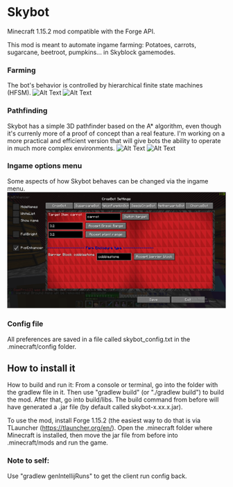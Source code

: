 # Skybot

Minecraft 1.15.2 mod compatible with the Forge API.

This mod is meant to automate ingame farming: Potatoes, carrots, sugarcane, beetroot, pumpkins... in Skyblock gamemodes.

### Farming
The bot's behavior is controlled by hierarchical finite state machines (HFSM).
![Alt Text](github_resources/farming_self_perspective_cut.gif)
![Alt Text](github_resources/farming_outside_view.gif)



### Pathfinding
Skybot has a simple 3D pathfinder based on the A* algorithm, even though it's currenly more of a proof of concept than a real feature. I'm working on a more practical and efficient version that will give bots the ability to operate in much more complex environments.
![Alt Text](github_resources/simple_pathfinding.gif)
![Alt Text](github_resources/not_so_simple_pathfinding.gif)



### Ingame options menu
Some aspects of how Skybot behaves can be changed via the ingame menu.
![](github_resources/skybot_settings.PNG)



### Config file
All preferences are saved in a file called skybot_config.txt in the .minecraft/config folder.


## How to install it

How to build and run it: From a console or terminal, go into the folder with the gradlew file in it. Then use "gradlew build" (or "./gradlew build") to build the mod. After that, go into build/libs. The build command from before will have generated a .jar file (by default called skybot-x.xx.x.jar).

To use the mod, install Forge 1.15.2 (the easiest way to do that is via TLauncher (https://tlauncher.org/en/). Open the .minecraft folder where Minecraft is installed, then move the jar file from before into .minecraft/mods and run the game.

### Note to self:
Use "gradlew genIntellijRuns" to get the client run config back.
